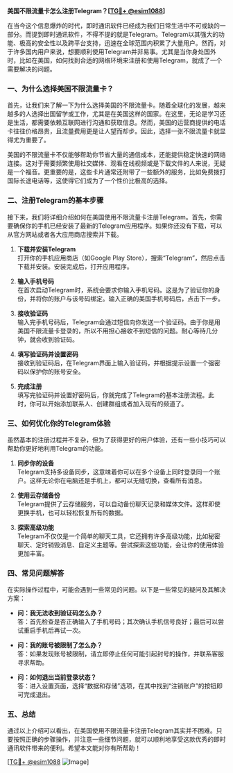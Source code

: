 **美国不限流量卡怎么注册Telegram？[[TG💪+ @esim1088](https://t.me/s/esim1088)]**

在当今这个信息爆炸的时代，即时通讯软件已经成为我们日常生活中不可或缺的一部分。而提到即时通讯软件，不得不提的就是Telegram。Telegram以其强大的功能、极高的安全性以及跨平台支持，迅速在全球范围内积累了大量用户。然而，对于许多国内用户来说，想要顺利使用Telegram并非易事。尤其是当你身处国外时，比如在美国，如何找到合适的网络环境来注册和使用Telegram，就成了一个需要解决的问题。

### 一、为什么选择美国不限流量卡？

首先，让我们来了解一下为什么选择美国的不限流量卡。随着全球化的发展，越来越多的人选择出国留学或工作，尤其是在美国这样的国家。在这里，无论是学习还是生活，都需要依赖互联网进行沟通和获取信息。然而，美国的运营商提供的电话卡往往价格昂贵，且流量费用更是让人望而却步。因此，选择一张不限流量卡就显得尤为重要了。

美国的不限流量卡不仅能够帮助你节省大量的通信成本，还能提供稳定快速的网络连接。这对于需要频繁使用社交媒体、观看在线视频或是下载文件的人来说，无疑是一个福音。更重要的是，这些卡片通常还附带了一些额外的服务，比如免费拨打国际长途电话等，这使得它们成为了一个性价比极高的选择。

### 二、注册Telegram的基本步骤

接下来，我们将详细介绍如何在美国使用不限流量卡注册Telegram。首先，你需要确保你的手机已经安装了最新的Telegram应用程序。如果你还没有下载，可以从官方网站或者各大应用商店搜索并下载。

1. **下载并安装Telegram**  
   打开你的手机应用商店（如Google Play Store），搜索“Telegram”，然后点击下载并安装。安装完成后，打开应用程序。

2. **输入手机号码**  
   在首次启动Telegram时，系统会要求你输入手机号码。这是为了验证你的身份，并将你的账户与该号码绑定。输入正确的美国手机号码后，点击下一步。

3. **接收验证码**  
   输入完手机号码后，Telegram会通过短信向你发送一个验证码。由于你是用美国不限流量卡登录的，所以不用担心接收不到短信的问题。耐心等待几分钟，就会收到验证码。

4. **填写验证码并设置密码**  
   接收到验证码后，在Telegram界面上输入验证码，并根据提示设置一个强密码以保护你的账号安全。

5. **完成注册**  
   填写完验证码并设置好密码后，你就完成了Telegram的基本注册流程。此时，你可以开始添加联系人、创建群组或者加入现有的频道了。

### 三、如何优化你的Telegram体验

虽然基本的注册过程并不复杂，但为了获得更好的用户体验，还有一些小技巧可以帮助你更好地利用Telegram的功能。

1. **同步你的设备**  
   Telegram支持多设备同步，这意味着你可以在多个设备上同时登录同一个账户。这样无论你在电脑还是手机上，都可以无缝切换，查看所有消息。

2. **使用云存储备份**  
   Telegram提供了云存储服务，可以自动备份聊天记录和媒体文件。这样即使更换手机，也可以轻松恢复所有的数据。

3. **探索高级功能**  
   Telegram不仅仅是一个简单的聊天工具，它还拥有许多高级功能，比如秘密聊天、定时销毁消息、自定义主题等。尝试探索这些功能，会让你的使用体验更加丰富。

### 四、常见问题解答

在实际操作过程中，可能会遇到一些常见的问题。以下是一些常见的疑问及其解决方案：

- **问：我无法收到验证码怎么办？**  
  答：首先检查是否正确输入了手机号码；其次确认手机信号良好；最后可以尝试重启手机后再试一次。

- **问：我的账号被限制了怎么办？**  
  答：如果发现账号被限制，请立即停止任何可能引起封号的操作，并联系客服寻求帮助。

- **问：如何退出当前登录状态？**  
  答：进入设置页面，选择“数据和存储”选项，在其中找到“注销账户”的按钮即可完成退出。

### 五、总结

通过以上介绍可以看出，在美国使用不限流量卡注册Telegram其实并不困难。只要按照正确的步骤操作，并注意一些细节问题，就可以顺利地享受这款优秀的即时通讯软件带来的便利。希望本文能对你有所帮助！

[[TG💪+ @esim1088](https://t.me/s/esim1088) ![Image](https://i.postimg.cc/4NQfJmqS/Snipaste-2025-05-13-00-14-12.png)]